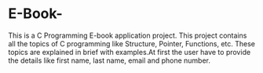 # E-Book-
This is a C Programming E-book application project. This project contains all the topics of C programming like Structure, Pointer, Functions, etc. These topics are explained in brief with examples.At first the user have to provide the details like first name, last name, email and phone number. 
